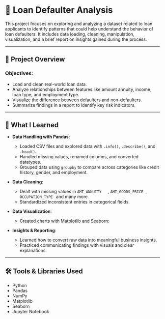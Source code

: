 # 🏦 Loan Defaulter Analysis

This project focuses on exploring and analyzing a dataset related to loan applicants to identify patterns that could help understand the behavior of loan defaulters. It includes data loading, cleaning, manipulation, visualization, and a brief report on insights gained during the process.

---

## 📁 Project Overview

### Objectives:
- Load and clean real-world loan data.
- Analyze relationships between features like amount annuity, income, loan type, and employment type.
- Visualize the difference between defaulters and non-defaulters.
- Summarize findings in a report to identify key risk indicators.

---

## 🧠 What I Learned

- **Data Handling with Pandas**:
  - Loaded CSV files and explored data with `.info()`, `.describe()`, and `.head()`.
  - Handled missing values, renamed columns, and converted datatypes.
  - Grouped data using `groupby` to compare across categories like credit history, gender, and employment.

- **Data Cleaning**:
  - Dealt with missing values in `AMT_ANNUITY	`, `AMT_GOODS_PRICE	`, `OCCUPATION_TYPE	` and many more.
  - Standardized inconsistent entries in categorical fields.

- **Data Visualization**:
  - Created charts with Matplotlib and Seaborn:

- **Insights & Reporting**:
  - Learned how to convert raw data into meaningful business insights.
  - Practiced communicating findings with visuals and clear explanations.

---

## 🛠️ Tools & Libraries Used

- Python
- Pandas
- NumPy
- Matplotlib
- Seaborn
- Jupyter Notebook

